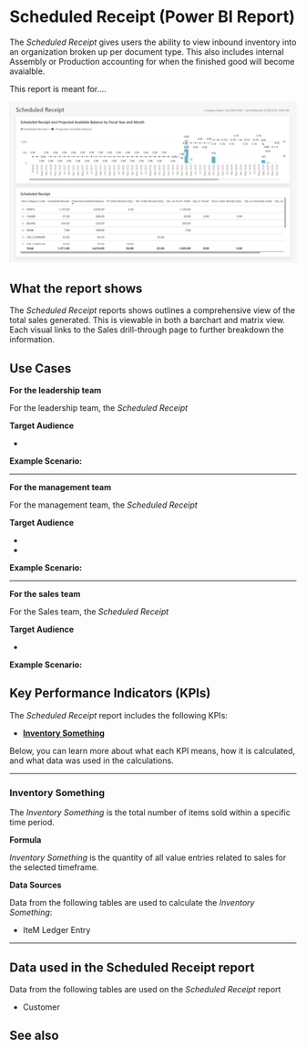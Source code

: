 # Scheduled Receipt (Power BI Report)

The _Scheduled Receipt_ gives users the ability to view inbound inventory into an organization broken up per document type. This also includes internal Assembly or Production accounting for when the finished good will become avaialble.

This report is meant for....

![Scheduled Receipt](/business-central/media/inventory/scheduled-receipt.png "Scheduled Receipt - Screenshot")

## What the report shows

The *Scheduled Receipt* reports shows outlines a comprehensive view of the total sales generated. This is viewable in both a barchart and matrix view. Each visual links to the Sales drill-through page to further breakdown the information.


## Use Cases

**For the leadership team**

For the leadership team, the *Scheduled Receipt* 

**Target Audience**

- 

**Example Scenario:** 

---

**For the management team**

For the management team, the *Scheduled Receipt*

**Target Audience**

- 
- 

**Example Scenario:** 

---

**For the sales team**

For the Sales team, the *Scheduled Receipt*  

**Target Audience**

- 

**Example Scenario:** 

## Key Performance Indicators (KPIs)

The _Scheduled Receipt_ report includes the following KPIs:

- [**Inventory Something**](#)

Below, you can learn more about what each KPI means, how it is calculated, and what data was used in the calculations.

---
### Inventory Something

The *Inventory Something* is the total number of items sold within a specific time period.

**Formula**  

*Inventory Something* is the quantity of all value entries related to sales for the selected timeframe.

**Data Sources**

Data from the following tables are used to calculate the *Inventory Something*:
- IteM Ledger Entry

---
## Data used in the Scheduled Receipt report

Data from the following tables are used on the *Scheduled Receipt* report
- Customer


## See also